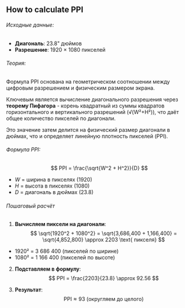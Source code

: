 ## How to calculate PPI

###### Исходные данные:

- **Диагональ**: 23.8" дюймов
- **Разрешение**: 1920 × 1080 пикселей
###### Теория:

Формула PPI  основана на геометрическом соотношении между цифровым разрешением и физическим размером экрана. 

Ключевым является вычисление диагонального разрешения через **теорему Пифагора** - корень квадратный из суммы квадратов горизонтального и вертикального разрешений (√(W²+H²)), что даёт общее количество пикселей по диагонали. 

Это значение затем делится на физический размер диагонали в дюймах, что и определяет линейную плотность пикселей (PPI). 
###### Формула PPI:
$$
PPI = \frac{\sqrt{W^2 + H^2}}{D}
$$
- $W$ = ширина в пикселях (1920)
- $H$ = высота в пикселях (1080)
- $D$ = диагональ в дюймах (23.8)
###### Пошаговый расчёт

1. **Вычисляем пиксели на диагонали**:
$$
\sqrt{1920^2 + 1080^2} = \sqrt{3,686,400 + 1,166,400} = \sqrt{4,852,800} \approx 2203 \text{ пикселя}
$$
- 1920² = 3 686 400 (пикселей по ширине)
- 1080² = 1 166 400 (пикселей по высоте)

2. **Подставляем в формулу**:
$$
PPI = \frac{2203}{23.8} \approx 92.56
$$

3. **Результат**:
$$
\text{PPI} \approx 93 \text { (округляем до целого)}
$$

